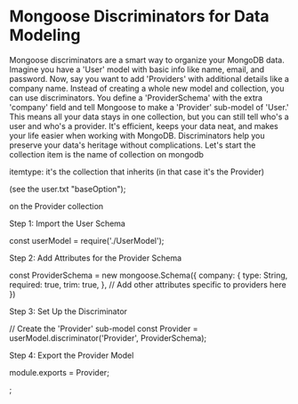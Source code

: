 # Mongoose Discriminators for Data Modeling
Mongoose discriminators are a smart way to organize your MongoDB data. Imagine you have a 'User' model with basic info like name, email, and password. 
Now, say you want to add 'Providers' with additional details like a company name. Instead of creating a whole new model and collection, you can use discriminators.
You define a 'ProviderSchema' with the extra 'company' field and tell Mongoose to make a 'Provider' sub-model of 'User.' This means all your data stays in one collection,
but you can still tell who's a user and who's a provider. It's efficient, keeps your data neat, and makes your life easier when working with MongoDB.
Discriminators help you preserve your data's heritage without complications.
Let's start
the collection item is the name of collection on mongodb

itemtype: it's the collection that inherits (in that case it's the Provider)

(see the user.txt "baseOption");
 
on the Provider collection  

Step 1: Import the User Schema

const userModel = require('./UserModel');

Step 2: Add Attributes for the Provider Schema

const ProviderSchema = new mongoose.Schema({
    company: {
        type: String,
        required: true,
        trim: true,
    },
    // Add other attributes specific to providers here
})

Step 3: Set Up the Discriminator

// Create the 'Provider' sub-model
const Provider = userModel.discriminator('Provider', ProviderSchema);

Step 4: Export the Provider Model

module.exports = Provider;



;
